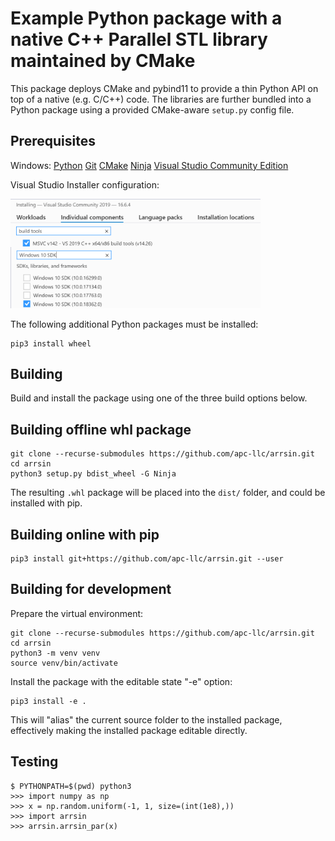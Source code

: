 # Example Python package with a native C++ Parallel STL library maintained by CMake

This package deploys CMake and pybind11 to provide a thin Python API on top of a native (e.g. C/C++) code. The libraries are further bundled into a Python package using a provided CMake-aware `setup.py` config file. 

## Prerequisites

Windows: [Python](https://www.python.org/ftp/python/3.8.4/python-3.8.4-amd64.exe) [Git](https://github.com/git-for-windows/git/releases/download/v2.27.0.windows.1/Git-2.27.0-64-bit.exe) [CMake](https://github.com/Kitware/CMake/releases/download/v3.18.0/cmake-3.18.0-win64-x64.msi) [Ninja](https://github.com/rwols/CMakeBuilder/wiki/Ninja-for-Windows-Installation-Instructions) [Visual Studio Community Edition](https://visualstudio.microsoft.com/downloads/)

Visual Studio Installer configuration:

<img src="vs_build_tools.png" width="400px">

The following additional Python packages must be installed:

```
pip3 install wheel
```

## Building

Build and install the package using one of the three build options below.

## Building offline whl package

```
git clone --recurse-submodules https://github.com/apc-llc/arrsin.git
cd arrsin
python3 setup.py bdist_wheel -G Ninja
```

The resulting `.whl` package will be placed into the `dist/` folder, and could be installed with pip.

## Building online with pip

```
pip3 install git+https://github.com/apc-llc/arrsin.git --user
```

## Building for development

Prepare the virtual environment:

```
git clone --recurse-submodules https://github.com/apc-llc/arrsin.git
cd arrsin
python3 -m venv venv
source venv/bin/activate
```

Install the package with the editable state "-e" option:

```
pip3 install -e .
```

This will "alias" the current source folder to the installed package, effectively making the installed package editable directly.

## Testing

```
$ PYTHONPATH=$(pwd) python3
>>> import numpy as np
>>> x = np.random.uniform(-1, 1, size=(int(1e8),))
>>> import arrsin
>>> arrsin.arrsin_par(x)
```

